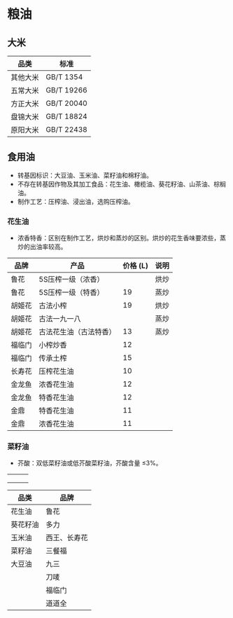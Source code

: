 # 粮油

## 大米

| 品类     | 标准       |
| -------- | ---------- |
| 其他大米 | GB/T 1354  |
| 五常大米 | GB/T 19266 |
| 方正大米 | GB/T 20040 |
| 盘锦大米 | GB/T 18824 |
| 原阳大米 | GB/T 22438 |

## 食用油

- 转基因标识：大豆油、玉米油、菜籽油和棉籽油。
- 不存在转基因作物及其加工食品：花生油、橄榄油、葵花籽油、山茶油、棕榈油。
- 制作工艺：压榨油、浸出油，选购压榨油。

### 花生油

- 浓香特香：区别在制作工艺，烘炒和蒸炒的区别。烘炒的花生香味要浓些，蒸炒的出油率较高。

| 品牌   | 产品                   | 价格 (L) | 说明 |
| ------ | ---------------------- | -------- | ---- |
| 鲁花   | 5S压榨一级（浓香）     |          | 烘炒 |
| 鲁花   | 5S压榨一级（特香）     | 19       | 蒸炒 |
| 胡姬花 | 古法小榨               | 19       | 烘炒 |
| 胡姬花 | 古法一九一八           |          | 蒸炒 |
| 胡姬花 | 古法花生油（古法特香） | 13       | 蒸炒 |
| 福临门 | 小榨炒香               | 12       |      |
| 福临门 | 传承土榨               | 15       |      |
| 长寿花 | 压榨花生油             | 10       |      |
| 金龙鱼 | 浓香花生油             | 12       |      |
| 金龙鱼 | 特香花生油             | 12       |      |
| 金鼎   | 特香花生油             | 11       |      |
| 金鼎   | 浓香花生油             | 11       |      |

### 菜籽油

- 芥酸：双低菜籽油或低芥酸菜籽油，芥酸含量 ≤3%。

|      |      |      |
| ---- | ---- | ---- |
|      |      |      |
|      |      |      |
|      |      |      |



| 品类     | 品牌         |
| -------- | ------------ |
| 花生油   | 鲁花         |
| 葵花籽油 | 多力         |
| 玉米油   | 西王、长寿花 |
| 菜籽油   | 三餐福       |
| 大豆油   | 九三         |
|          | 刀唛         |
|          | 福临门       |
|          | 道道全       |

